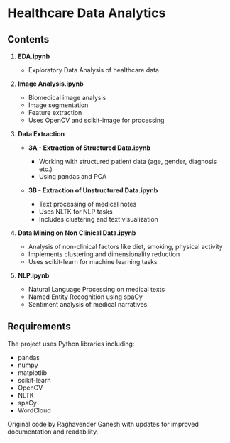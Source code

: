 # Healthcare Data Analytics



## Contents

1. **EDA.ipynb**
   - Exploratory Data Analysis of healthcare data

2. **Image Analysis.ipynb** 
   - Biomedical image analysis
   - Image segmentation
   - Feature extraction
   - Uses OpenCV and scikit-image for processing

3. **Data Extraction**
   - **3A - Extraction of Structured Data.ipynb**
     - Working with structured patient data (age, gender, diagnosis etc.)
     - Using pandas and PCA
   
   - **3B - Extraction of Unstructured Data.ipynb**
     - Text processing of medical notes
     - Uses NLTK for NLP tasks
     - Includes clustering and text visualization

4. **Data Mining on Non Clinical Data.ipynb**
   - Analysis of non-clinical factors like diet, smoking, physical activity
   - Implements clustering and dimensionality reduction
   - Uses scikit-learn for machine learning tasks

5. **NLP.ipynb**
   - Natural Language Processing on medical texts
   - Named Entity Recognition using spaCy
   - Sentiment analysis of medical narratives

## Requirements

The project uses Python libraries including:
- pandas
- numpy 
- matplotlib
- scikit-learn
- OpenCV
- NLTK
- spaCy
- WordCloud

Original code by Raghavender Ganesh with updates for improved documentation and readability.